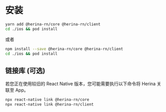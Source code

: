 # 安装

```bash
yarn add @herina-rn/core @herina-rn/client
cd ./ios && pod install
```

或者

```bash
npm install --save @herina-rn/core @herina-rn/client
cd ./ios && pod install
```

## 链接库 (可选)

若您正在使用较旧的 React Native 版本，您可能需要执行以下命令将 Herina 关联至 App。

```bash
npx react-native link @herina-rn/core
npx react-native link @herina-rn/client
```
